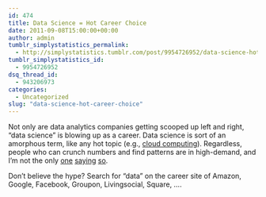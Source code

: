 ```yaml
---
id: 474
title: Data Science = Hot Career Choice
date: 2011-09-08T15:00:00+00:00
author: admin
tumblr_simplystatistics_permalink:
  - http://simplystatistics.tumblr.com/post/9954726952/data-science-hot-career-choice
tumblr_simplystatistics_id:
  - 9954726952
dsq_thread_id:
  - 943206973
categories:
  - Uncategorized
slug: "data-science-hot-career-choice"
---
```

Not only are data analytics companies getting scooped up left and right, &#8220;data science&#8221; is blowing up as a career. Data science is sort of an amorphous term, like any hot topic (e.g., <a href="http://en.wikipedia.org/wiki/Cloud_computing" target="_blank">cloud computing</a>). Regardless, people who can crunch numbers and find patterns are in high-demand, and I&#8217;m not the only <a href="http://www.nytimes.com/2009/08/06/technology/06stats.html" target="_blank">one</a> <a href="http://www.cio.com/article/684344/The_6_Hottest_New_Jobs_in_IT" target="_blank">saying</a> <a href="http://tech.fortune.cnn.com/2011/09/06/data-scientist-the-hot-new-gig-in-tech/" target="_blank">so</a>.

Don&#8217;t believe the hype? Search for &#8220;data&#8221; on the career site of Amazon, Google, Facebook, Groupon, Livingsocial, Square, &#8230;.
